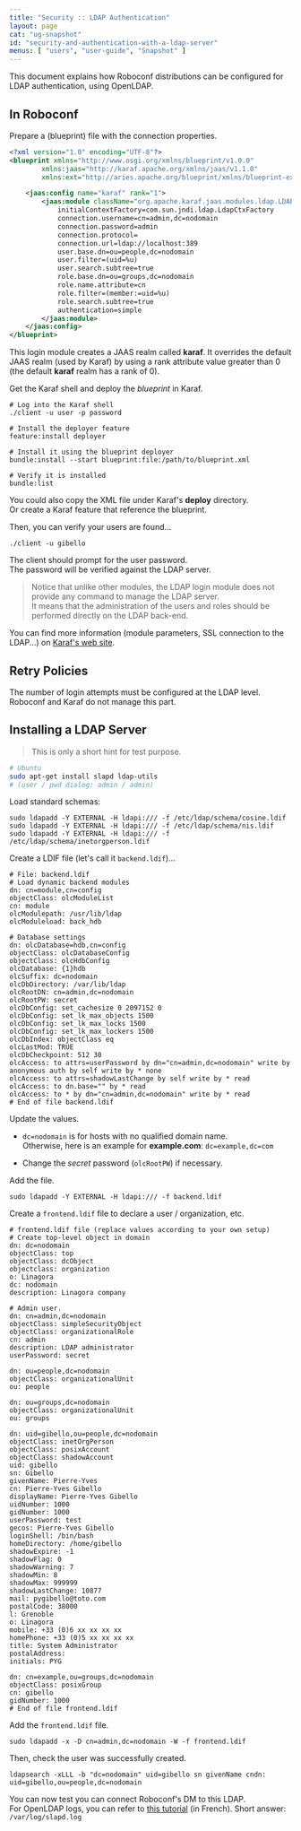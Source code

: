 ```yaml
---
title: "Security :: LDAP Authentication"
layout: page
cat: "ug-snapshot"
id: "security-and-authentication-with-a-ldap-server"
menus: [ "users", "user-guide", "Snapshot" ]
---
```


This document explains how Roboconf distributions can be configured for LDAP authentication, using OpenLDAP.


## In Roboconf

Prepare a (blueprint) file with the connection properties.

```xml
<?xml version="1.0" encoding="UTF-8"?>
<blueprint xmlns="http://www.osgi.org/xmlns/blueprint/v1.0.0"
		xmlns:jaas="http://karaf.apache.org/xmlns/jaas/v1.1.0"
		xmlns:ext="http://aries.apache.org/blueprint/xmlns/blueprint-ext/v1.0.0">

	<jaas:config name="karaf" rank="1">
		<jaas:module className="org.apache.karaf.jaas.modules.ldap.LDAPLoginModule" flags="required">
			initialContextFactory=com.sun.jndi.ldap.LdapCtxFactory
			connection.username=cn=admin,dc=nodomain
			connection.password=admin
			connection.protocol=
			connection.url=ldap://localhost:389
			user.base.dn=ou=people,dc=nodomain
			user.filter=(uid=%u)
			user.search.subtree=true
			role.base.dn=ou=groups,dc=nodomain
			role.name.attribute=cn
			role.filter=(member:=uid=%u)
			role.search.subtree=true
			authentication=simple
		</jaas:module>
	</jaas:config>
</blueprint>
```

This login module creates a JAAS realm called **karaf**. It overrides the default JAAS realm (used by Karaf)
by using a rank attribute value greater than 0 (the default **karaf** realm has a rank of 0).

Get the Karaf shell and deploy the *blueprint* in Karaf.  

```properties
# Log into the Karaf shell
./client -u user -p password

# Install the deployer feature
feature:install deployer

# Install it using the blueprint deployer
bundle:install --start blueprint:file:/path/to/blueprint.xml

# Verify it is installed
bundle:list
```

You could also copy the XML file under Karaf's **deploy** directory.  
Or create a Karaf feature that reference the blueprint.

Then, you can verify your users are found...

```
./client -u gibello
```

The client should prompt for the user password.  
The password will be verified against the LDAP server.

> Notice that unlike other modules, the LDAP login module does not provide any command to manage the LDAP server.  
> It means that the administration of the users and roles should be performed directly on the LDAP back-end.

You can find more information (module parameters, SSL connection to the LDAP...) on 
[Karaf's web site](https://karaf.apache.org/manual/latest/#_available_realm_and_login_modules).


## Retry Policies

The number of login attempts must be configured at the LDAP level.  
Roboconf and Karaf do not manage this part.


## Installing a LDAP Server

> This is only a short hint for test purpose.

```bash
# Ubuntu
sudo apt-get install slapd ldap-utils
# (user / pwd dialog: admin / admin)
```

Load standard schemas:

```
sudo ldapadd -Y EXTERNAL -H ldapi:/// -f /etc/ldap/schema/cosine.ldif
sudo ldapadd -Y EXTERNAL -H ldapi:/// -f /etc/ldap/schema/nis.ldif
sudo ldapadd -Y EXTERNAL -H ldapi:/// -f /etc/ldap/schema/inetorgperson.ldif
```

Create a LDIF file (let's call it `backend.ldif`)...

```properties
# File: backend.ldif
# Load dynamic backend modules
dn: cn=module,cn=config
objectClass: olcModuleList
cn: module
olcModulepath: /usr/lib/ldap
olcModuleload: back_hdb

# Database settings
dn: olcDatabase=hdb,cn=config
objectClass: olcDatabaseConfig
objectClass: olcHdbConfig
olcDatabase: {1}hdb
olcSuffix: dc=nodomain
olcDbDirectory: /var/lib/ldap
olcRootDN: cn=admin,dc=nodomain
olcRootPW: secret
olcDbConfig: set_cachesize 0 2097152 0
olcDbConfig: set_lk_max_objects 1500
olcDbConfig: set_lk_max_locks 1500
olcDbConfig: set_lk_max_lockers 1500
olcDbIndex: objectClass eq
olcLastMod: TRUE
olcDbCheckpoint: 512 30
olcAccess: to attrs=userPassword by dn="cn=admin,dc=nodomain" write by anonymous auth by self write by * none
olcAccess: to attrs=shadowLastChange by self write by * read
olcAccess: to dn.base="" by * read
olcAccess: to * by dn="cn=admin,dc=nodomain" write by * read
# End of file backend.ldif
```

Update the values.  

* `dc=nodomain` is for hosts with no qualified domain name.  
Otherwise, here is an example for **example.com**: `dc=example,dc=com`

* Change the *secret* password (`olcRootPW`) if necessary.

Add the file.

```
sudo ldapadd -Y EXTERNAL -H ldapi:/// -f backend.ldif
```

Create a `frontend.ldif` file to declare a user / organization, etc.

```properties
# frontend.ldif file (replace values according to your own setup)
# Create top-level object in domain
dn: dc=nodomain
objectClass: top
objectClass: dcObject
objectclass: organization
o: Linagora
dc: nodomain
description: Linagora company

# Admin user.
dn: cn=admin,dc=nodomain
objectClass: simpleSecurityObject
objectClass: organizationalRole
cn: admin
description: LDAP administrator
userPassword: secret

dn: ou=people,dc=nodomain
objectClass: organizationalUnit
ou: people

dn: ou=groups,dc=nodomain
objectClass: organizationalUnit
ou: groups

dn: uid=gibello,ou=people,dc=nodomain
objectClass: inetOrgPerson
objectClass: posixAccount
objectClass: shadowAccount
uid: gibello
sn: Gibello
givenName: Pierre-Yves
cn: Pierre-Yves Gibello
displayName: Pierre-Yves Gibello
uidNumber: 1000
gidNumber: 1000
userPassword: test
gecos: Pierre-Yves Gibello
loginShell: /bin/bash
homeDirectory: /home/gibello
shadowExpire: -1
shadowFlag: 0
shadowWarning: 7
shadowMin: 8
shadowMax: 999999
shadowLastChange: 10877
mail: pygibello@toto.com
postalCode: 38000
l: Grenoble
o: Linagora
mobile: +33 (0)6 xx xx xx xx
homePhone: +33 (0)5 xx xx xx xx
title: System Administrator
postalAddress:
initials: PYG

dn: cn=example,ou=groups,dc=nodomain
objectClass: posixGroup
cn: gibello
gidNumber: 1000
# End of file frontend.ldif
```

Add the `frontend.ldif` file.

```
sudo ldapadd -x -D cn=admin,dc=nodomain -W -f frontend.ldif
```

Then, check the user was successfully created.

```
ldapsearch -xLLL -b "dc=nodomain" uid=gibello sn givenName cndn: uid=gibello,ou=people,dc=nodomain
```

You can now test you can connect Roboconf's DM to this LDAP.  
For OpenLDAP logs, you can refer to [this tutorial](http://tutoriels.meddeb.net/openldap-log-2/) (in French).
Short answer: `/var/log/slapd.log`
